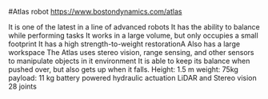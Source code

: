 #Atlas robot
https://www.bostondynamics.com/atlas

It is one of the latest in a line of advanced robots
It has the ability to balance while performing tasks
It works in a large volume, but only occupies a small footprint
It has a high strength-to-weight restorationA
Also has a large workspace
The Atlas uses stereo vision, range sensing, and other sensors to manipulate objects in it environment
It is able to keep its balance when pushed over, but also gets up when it falls.
Height: 1.5 m
weight: 75kg
payload: 11 kg
battery powered
hydraulic actuation
LiDAR and Stereo vision
28 joints

